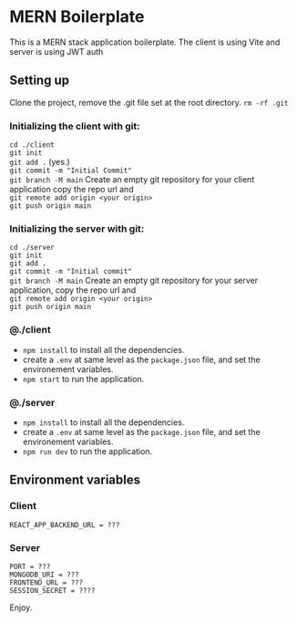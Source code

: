 # MERN Boilerplate

This is a MERN stack application boilerplate.
The client is using Vite and server is using JWT auth

## Setting up

Clone the project, remove the .git file set at the root directory.
`rm -rf .git`

### Initializing the client with git:

`cd ./client`  
`git init`  
`git add .` (yes.)  
`git commit -m "Initial Commit"`  
`git branch -M main`
Create an empty git repository for your client application copy the repo url and  
`git remote add origin <your origin>`  
`git push origin main`

### Initializing the server with git:

`cd ./server`  
`git init`  
`git add .`  
`git commit -m "Initial commit"`  
`git branch -M main`
Create an empty git repository for your server application, copy the repo url and  
`git remote add origin <your origin>`  
`git push origin main`

### @./client

- `npm install` to install all the dependencies.
- create a `.env` at same level as the `package.json` file, and set the environement variables.
- `npm start` to run the application.

### @./server

- `npm install` to install all the dependencies.
- create a `.env` at same level as the `package.json` file, and set the environement variables.
- `npm run dev` to run the application.

## Environment variables

### Client

```
REACT_APP_BACKEND_URL = ???
```

### Server

```
PORT = ???
MONGODB_URI = ???
FRONTEND_URL = ???
SESSION_SECRET = ????
```

Enjoy.
